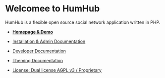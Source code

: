 Welcomee to HumHub 
=================

HumHub is a flexible open source social network application written in PHP.

- <a href="http://humhub.org" target="_blank">**Homepage & Demo**</a>

- <a href="protected/docs/guide/administration/index.md">Installation & Admin Documentation</a>
- <a href="protected/docs/guide/developer/index.md">Developer Documentation</a>
- <a href="protected/docs/guide/theming/index.md">Theming Documentation</a>


- <a href="protected/docs/license.md">License: Dual license AGPL v3 / Proprietary</a>

